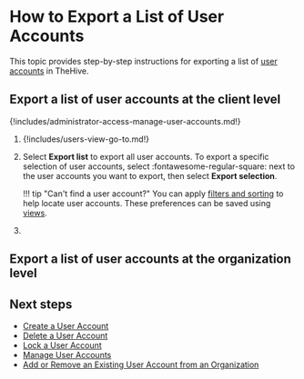# How to Export a List of User Accounts

This topic provides step-by-step instructions for exporting a list of [user accounts](about-user-accounts.md) in TheHive.

## Export a list of user accounts at the client level

{!includes/administrator-access-manage-user-accounts.md!}

1. {!includes/users-view-go-to.md!}

2. Select **Export list** to export all user accounts. To export a specific selection of user accounts, select :fontawesome-regular-square: next to the user accounts you want to export, then select **Export selection**.

    !!! tip "Can't find a user account?"
        You can apply [filters and sorting](../../../analyst-corner/about-filtering-and-sorting.md) to help locate user accounts. These preferences can be saved using [views](../../../analyst-corner/about-views.md).

3. 

## Export a list of user accounts at the organization level

<h2>Next steps</h2>

* [Create a User Account](add-a-user-account.md)
* [Delete a User Account](delete-a-user-account.md)
* [Lock a User Account](lock-a-user-account.md)
* [Manage User Accounts](manage-user-accounts.md)
* [Add or Remove an Existing User Account from an Organization](../../../../administration/organizations/add-remove-an-existing-user-account-from-an-organization.md)